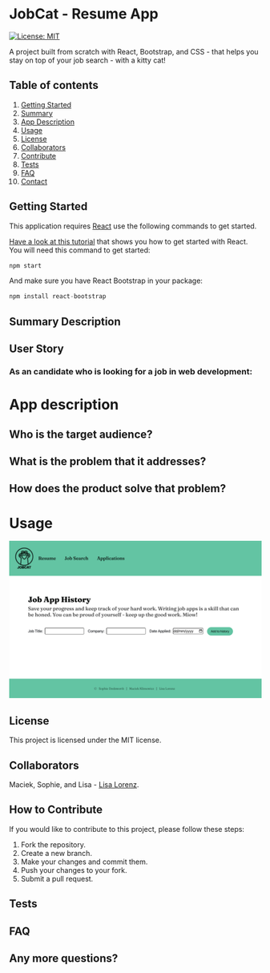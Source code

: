 # JobCat - Resume App

  [![License: MIT](https://img.shields.io/badge/License-MIT-yellow.svg)](https://opensource.org/licenses/MIT)<br>

A project built from scratch with React, Bootstrap, and CSS - that helps you stay on top of your job search - with a kitty cat!

## Table of contents
1. [Getting Started](#toc-gettingstarted)
2. [Summary](#toc-summary)
3. [App Description](#toc-appdescription)
4. [Usage](#toc-usage)
5. [License](#toc-license)
6. [Collaborators](#toc-collaborators)
7. [Contribute](#toc-contribute)
8. [Tests](#toc-tests)
8. [FAQ](#toc-faq)
10. [Contact](#toc-contact)


## Getting Started <a name="toc-gettingstarted"></a>
This application requires [React](https://www.youtube.com/watch?v=jp1sQZPQ_Rw) use the following commands to get started.

[Have a look at this tutorial](https://github.com/gitname/react-gh-pages) that shows you how to get started with React. You will need this command to get started:

```javascript
npm start
```

And make sure you have React Bootstrap in your package:

```javascript
npm install react-bootstrap 
```

## Summary Description <a name="toc-summary"></a>

## User Story

### As an candidate who is looking for a job in web development:

# App description <a name="toc-appdescription"></a>

## Who is the target audience?

## What is the problem that it addresses?

## How does the product solve that problem?

# Usage <a name="toc-usage"></a>


![screenshot of the about page](./src/images/jobcat-screenshot.png)


## License <a name="toc-license"></a>

This project is licensed under the MIT license.

## Collaborators <a name="toc-collaborate"></a>

Maciek, Sophie, and Lisa - [Lisa Lorenz](https://github.com/LisaMLorenz). 

## How to Contribute <a name="toc-contribute"></a>
If you would like to contribute to this project, please follow these steps:

1. Fork the repository.
2. Create a new branch.
3. Make your changes and commit them.
4. Push your changes to your fork.
5. Submit a pull request.

## Tests <a name="toc-tests"></a>

## FAQ <a name="toc-faq"></a>

## Any more questions? <a name="toc-contact"></a>


